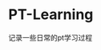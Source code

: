 

































































































































































# PT-Learning
记录一些日常的pt学习过程
